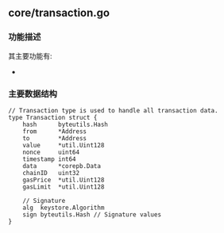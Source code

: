## core/transaction.go


### 功能描述 


其主要功能有:

- 

### 主要数据结构
```golang
// Transaction type is used to handle all transaction data.
type Transaction struct {
	hash      byteutils.Hash
	from      *Address
	to        *Address
	value     *util.Uint128
	nonce     uint64
	timestamp int64
	data      *corepb.Data
	chainID   uint32
	gasPrice  *util.Uint128
	gasLimit  *util.Uint128

	// Signature
	alg  keystore.Algorithm
	sign byteutils.Hash // Signature values
}
```
